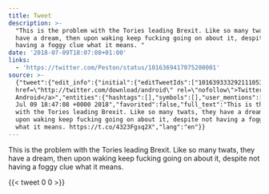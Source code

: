 ```yaml
---
title: Tweet
description: >-
  "This is the problem with the Tories leading Brexit. Like so many twats, they
  have a dream, then upon waking keep fucking going on about it, despite not
  having a foggy clue what it means. "
date: '2018-07-09T18:07:08+01:00'
links:
  - 'https://twitter.com/Peston/status/1016369417075200001'
source: >-
  {"tweet":{"edit_info":{"initial":{"editTweetIds":["1016393332921110530"],"editableUntil":"2018-07-09T19:47:08.900Z","editsRemaining":"5","isEditEligible":true}},"retweeted":false,"source":"<a
  href=\"http://twitter.com/download/android\" rel=\"nofollow\">Twitter for
  Android</a>","entities":{"hashtags":[],"symbols":[],"user_mentions":[],"urls":[{"url":"https://t.co/4323Fgsq2X","expanded_url":"https://twitter.com/Peston/status/1016369417075200001","display_url":"twitter.com/Peston/status/…","indices":["187","210"]}]},"display_text_range":["0","210"],"favorite_count":"0","id_str":"1016393332921110530","truncated":false,"retweet_count":"0","id":"1016393332921110530","possibly_sensitive":false,"created_at":"Mon
  Jul 09 18:47:08 +0000 2018","favorited":false,"full_text":"This is the problem
  with the Tories leading Brexit. Like so many twats, they have a dream, then
  upon waking keep fucking going on about it, despite not having a foggy clue
  what it means. https://t.co/4323Fgsq2X","lang":"en"}}
---
```

This is the problem with the Tories leading Brexit. Like so many twats, they have a dream, then upon waking keep fucking going on about it, despite not having a foggy clue what it means. 
    
{{< tweet 0 0 >}}
    
